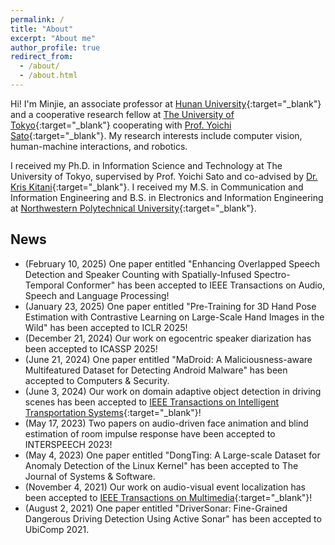 ```yaml
---
permalink: /
title: "About"
excerpt: "About me"
author_profile: true
redirect_from: 
  - /about/
  - /about.html
---
```


Hi! I'm Minjie, an associate professor at [Hunan University](http://www-en.hnu.edu.cn/index.htm){:target="_blank"} and a cooperative research fellow at [The University of Tokyo](https://www.iis.u-tokyo.ac.jp/en/){:target="_blank"} cooperating with [Prof. Yoichi Sato](https://www.ut-vision.org/sato-lab/){:target="_blank"}. My research interests include computer vision, human-machine interactions, and robotics.

I received my Ph.D. in Information Science and Technology at The University of Tokyo, supervised by Prof. Yoichi Sato and co-advised by [Dr. Kris Kitani](http://www.cs.cmu.edu/~kkitani/){:target="_blank"}. I received my M.S. in Communication and Information Engineering and B.S. in Electronics and Information Engineering at [Northwestern Polytechnical University](http://en.nwpu.edu.cn/){:target="_blank"}.


## News
* (February 10, 2025) One paper entitled "Enhancing Overlapped Speech Detection and Speaker Counting with  Spatially-Infused Spectro-Temporal Conformer" has been accepted to IEEE Transactions on Audio, Speech and Language Processing!
* (January 23, 2025) One paper entitled "Pre-Training for 3D Hand Pose Estimation with Contrastive Learning on Large-Scale Hand Images in the Wild" has been accepted to ICLR 2025!
* (December 21, 2024) Our work on egocentric speaker diarization has been accepted to ICASSP 2025!  
* (June 21, 2024) One paper entitled "MaDroid: A Maliciousness-aware Multifeatured Dataset for Detecting Android Malware" has been accepted to Computers & Security.  
* (June 3, 2024) Our work on domain adaptive object detection in driving scenes has been accepted to [IEEE Transactions on Intelligent Transportation Systems](https://ieeexplore.ieee.org/document/10570076){:target="_blank"}!  
* (May 17, 2023) Two papers on audio-driven face animation and blind estimation of room impulse response have been accepted to INTERSPEECH 2023!  
* (May 4, 2023) One paper entitled "DongTing: A Large-scale Dataset for Anomaly Detection of the Linux Kernel" has been accepted to The Journal of Systems & Software.
* (November 4, 2021) Our work on audio-visual event localization has been accepted to [IEEE Transactions on Multimedia](https://ieeexplore.ieee.org/document/9615027){:target="_blank"}!
* (August 2, 2021) One paper entitled "DriverSonar: Fine-Grained Dangerous Driving Detection Using Active Sonar" has been accepted to UbiComp 2021.

